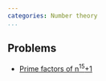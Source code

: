 ```yaml
---
categories: Number theory
...
```


## Problems
- [Prime factors of n<sup>15</sup>+1](https://projecteuler.net/problem=421)

